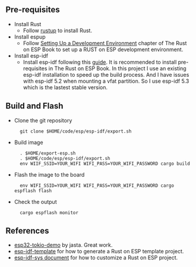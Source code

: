 ## Pre-requisites
- Install Rust
  - Follow [rustup](https://rustup.rs/) to install Rust.
- Install espup
  - Follow [Setting Up a Development Environment](https://docs.esp-rs.org/book/installation/index.html) chapter of The Rust on ESP Book to set up a RUST on ESP development environment.
- Install esp-idf
  - Install esp-idf following this [guide](https://docs.espressif.com/projects/esp-idf/en/latest/esp32/get-started/linux-macos-setup.html#step-1-install-prerequisites). It is recommended to install pre-requisites in The Rust on ESP Book. In this project I use an existing esp-idf installation to speed up the build process. And I have issues with esp-idf 5.2 when mounting a vfat partition. So I use esp-idf 5.3 which is the lastest stable version.

## Build and Flash
- Clone the git repository

        git clone $HOME/code/esp/esp-idf/export.sh

- Build image

        . $HOME/export-esp.sh
        . $HOME/code/esp/esp-idf/export.sh
        env WIIF_SSID=YOUR_WIFI WIFI_PASS=YOUR_WIFI_PASSWORD cargo build

- Flash the image to the board
    
        env WIFI_SSID=YOUR_WIFI WIFI_PASS=YOUR_WIFI_PASSWORD cargo espflash flash

- Check the output

        cargo espflash monitor

## References
- [esp32-tokio-demo](https://github.com/jasta/esp32-tokio-demo/tree/main) by jasta. Great work.
- [esp-idf-template](https://github.com/esp-rs/esp-idf-template) for how to generate a Rust on ESP template project.
- [esp-idf-sys document](https://docs.esp-rs.org/esp-idf-sys/esp_idf_sys/) for how to customize a Rust on ESP project.
